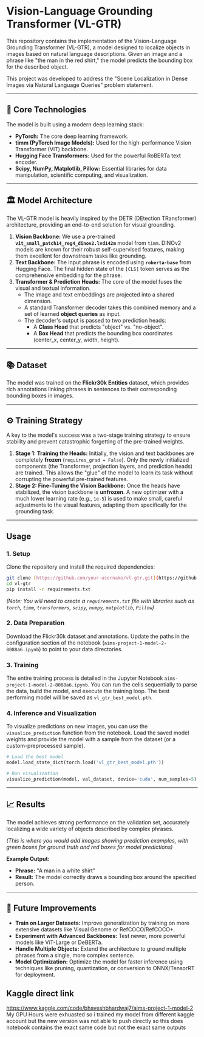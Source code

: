 # Vision-Language Grounding Transformer (VL-GTR)

This repository contains the implementation of the Vision-Language Grounding Transformer (VL-GTR), a model designed to localize objects in images based on natural language descriptions. Given an image and a phrase like "the man in the red shirt," the model predicts the bounding box for the described object.

This project was developed to address the "Scene Localization in Dense Images via Natural Language Queries" problem statement.

---

## 🚀 Core Technologies

The model is built using a modern deep learning stack:

* **PyTorch:** The core deep learning framework.
* **timm (PyTorch Image Models):** Used for the high-performance Vision Transformer (ViT) backbone.
* **Hugging Face Transformers:** Used for the powerful RoBERTa text encoder.
* **Scipy, NumPy, Matplotlib, Pillow:** Essential libraries for data manipulation, scientific computing, and visualization.

---

## 🏛️ Model Architecture

The VL-GTR model is heavily inspired by the DETR (DEtection TRansformer) architecture, providing an end-to-end solution for visual grounding.

1.  **Vision Backbone:** We use a pre-trained **`vit_small_patch14_reg4_dinov2.lvd142m`** model from `timm`. DINOv2 models are known for their robust self-supervised features, making them excellent for downstream tasks like grounding.
2.  **Text Backbone:** The input phrase is encoded using **`roberta-base`** from Hugging Face. The final hidden state of the `[CLS]` token serves as the comprehensive embedding for the phrase.
3.  **Transformer & Prediction Heads:** The core of the model fuses the visual and textual information.
    * The image and text embeddings are projected into a shared dimension.
    * A standard Transformer decoder takes this combined memory and a set of learned **object queries** as input.
    * The decoder's output is passed to two prediction heads:
        * A **Class Head** that predicts "object" vs. "no-object".
        * A **Box Head** that predicts the bounding box coordinates (center_x, center_y, width, height).

---

## 📚 Dataset

The model was trained on the **Flickr30k Entities** dataset, which provides rich annotations linking phrases in sentences to their corresponding bounding boxes in images.

---

## ⚙️ Training Strategy

A key to the model's success was a two-stage training strategy to ensure stability and prevent catastrophic forgetting of the pre-trained weights.

1.  **Stage 1: Training the Heads:** Initially, the vision and text backbones are completely **frozen** (`requires_grad = False`). Only the newly initialized components (the Transformer, projection layers, and prediction heads) are trained. This allows the "glue" of the model to learn its task without corrupting the powerful pre-trained features.
2.  **Stage 2: Fine-Tuning the Vision Backbone:** Once the heads have stabilized, the vision backbone is **unfrozen**. A new optimizer with a much lower learning rate (e.g., `1e-5`) is used to make small, careful adjustments to the visual features, adapting them specifically for the grounding task.

---

## Usage

### 1. Setup

Clone the repository and install the required dependencies:

```bash
git clone [https://github.com/your-username/vl-gtr.git](https://github.com/your-username/vl-gtr.git)
cd vl-gtr
pip install -r requirements.txt
````

*(Note: You will need to create a `requirements.txt` file with libraries such as `torch`, `timm`, `transformers`, `scipy`, `numpy`, `matplotlib`, `Pillow`)*

### 2\. Data Preparation

Download the Flickr30k dataset and annotations. Update the paths in the configuration section of the notebook (`aims-project-1-model-2-8088a6.ipynb`) to point to your data directories.

### 3\. Training

The entire training process is detailed in the Jupyter Notebook `aims-project-1-model-2-8088a6.ipynb`. You can run the cells sequentially to parse the data, build the model, and execute the training loop. The best performing model will be saved as `vl_gtr_best_model.pth`.

### 4\. Inference and Visualization

To visualize predictions on new images, you can use the `visualize_prediction` function from the notebook. Load the saved model weights and provide the model with a sample from the dataset (or a custom-preprocessed sample).

```python
# Load the best model
model.load_state_dict(torch.load('vl_gtr_best_model.pth'))

# Run visualization
visualize_prediction(model, val_dataset, device='cuda', num_samples=5)
```

-----

## 📈 Results

The model achieves strong performance on the validation set, accurately localizing a wide variety of objects described by complex phrases.

*(This is where you would add images showing prediction examples, with green boxes for ground truth and red boxes for model predictions)*

**Example Output:**

  * **Phrase:** "A man in a white shirt"
  * **Result:** The model correctly draws a bounding box around the specified person.

-----

## 🔮 Future Improvements

  * **Train on Larger Datasets:** Improve generalization by training on more extensive datasets like Visual Genome or RefCOCO/RefCOCO+.
  * **Experiment with Advanced Backbones:** Test newer, more powerful models like ViT-Large or DeBERTa.
  * **Handle Multiple Objects:** Extend the architecture to ground multiple phrases from a single, more complex sentence.
  * **Model Optimization:** Optimize the model for faster inference using techniques like pruning, quantization, or conversion to ONNX/TensorRT for deployment.

## Kaggle direct link
https://www.kaggle.com/code/bhaveshbhardwaj7/aims-project-1-model-2
My GPU Hours were exhuasted so i trained my model from different kaggle account but the new version was not able to push directly so this does notebook contains the exact same code but not the exact same outputs

<!-- end list -->

```
```
